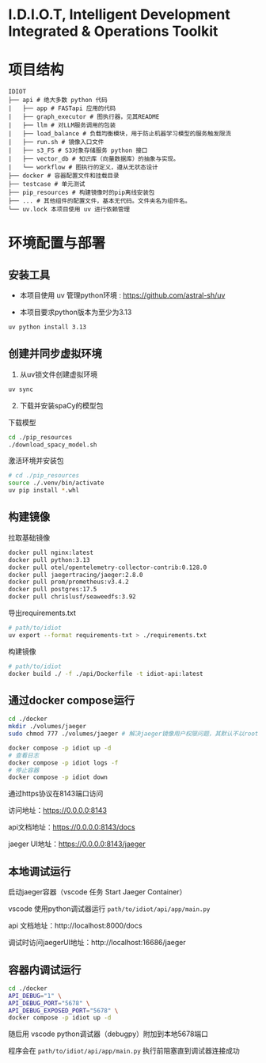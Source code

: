 # I.D.I.O.T, Intelligent Development Integrated & Operations Toolkit

# 项目结构
```
IDIOT
├── api # 绝大多数 python 代码
|   ├── app # FASTapi 应用的代码
|   ├── graph_executor # 图执行器，见其README
|   ├── llm # 对LLM服务调用的包装
|   ├── load_balance # 负载均衡模块，用于防止机器学习模型的服务触发限流
|   ├── run.sh # 镜像入口文件
|   ├── s3_FS # S3对象存储服务 python 接口
|   ├── vector_db # 知识库（向量数据库）的抽象与实现。
|   └── workflow # 图执行的定义，遵从无状态设计
├── docker # 容器配置文件和挂载目录
├── testcase # 单元测试
├── pip_resources # 构建镜像时的pip离线安装包
├── ... # 其他组件的配置文件，基本无代码。文件夹名为组件名。
└── uv.lock 本项目使用 uv 进行依赖管理
```

# 环境配置与部署 

## 安装工具

- 本项目使用 uv 管理python环境 : https://github.com/astral-sh/uv

- 本项目要求python版本为至少为3.13

```bash
uv python install 3.13
```

## 创建并同步虚拟环境

1. 从uv锁文件创建虚拟环境

```bash
uv sync
```

2. 下载并安装spaCy的模型包

下载模型
```bash
cd ./pip_resources
./download_spacy_model.sh
```

激活环境并安装包
```bash
# cd ./pip_resources
source ./.venv/bin/activate
uv pip install *.whl
```

## 构建镜像

拉取基础镜像

```bash
docker pull nginx:latest
docker pull python:3.13
docker pull otel/opentelemetry-collector-contrib:0.128.0
docker pull jaegertracing/jaeger:2.8.0
docker pull prom/prometheus:v3.4.2
docker pull postgres:17.5
docker pull chrislusf/seaweedfs:3.92
```

导出requirements.txt
```bash
# path/to/idiot
uv export --format requirements-txt > ./requirements.txt
```

构建镜像

```bash
# path/to/idiot
docker build ./ -f ./api/Dockerfile -t idiot-api:latest
```

## 通过docker compose运行

```bash
cd ./docker
mkdir ./volumes/jaeger
sudo chmod 777 ./volumes/jaeger # 解决jaeger镜像用户权限问题，其默认不以root运行

docker compose -p idiot up -d
# 查看日志
docker compose -p idiot logs -f
# 停止容器
docker compose -p idiot down
```
通过https协议在8143端口访问

访问地址：https://0.0.0.0:8143

api文档地址：https://0.0.0.0:8143/docs

jaeger UI地址：https://0.0.0.0:8143/jaeger


## 本地调试运行

启动jaeger容器（vscode 任务 Start Jaeger Container）

vscode 使用python调试器运行 ```path/to/idiot/api/app/main.py```

api 文档地址：http://localhost:8000/docs

调试时访问jaegerUI地址：http://localhost:16686/jaeger

## 容器内调试运行

```bash
cd ./docker
API_DEBUG="1" \
API_DEBUG_PORT="5678" \
API_DEBUG_EXPOSED_PORT="5678" \
docker compose -p idiot up -d
```

随后用 vscode python调试器（debugpy）附加到本地5678端口

程序会在 ```path/to/idiot/api/app/main.py``` 执行前阻塞直到调试器连接成功